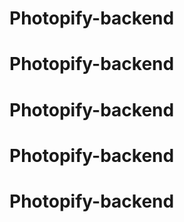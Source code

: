 # Photopify-backend
# Photopify-backend
# Photopify-backend
# Photopify-backend
# Photopify-backend
